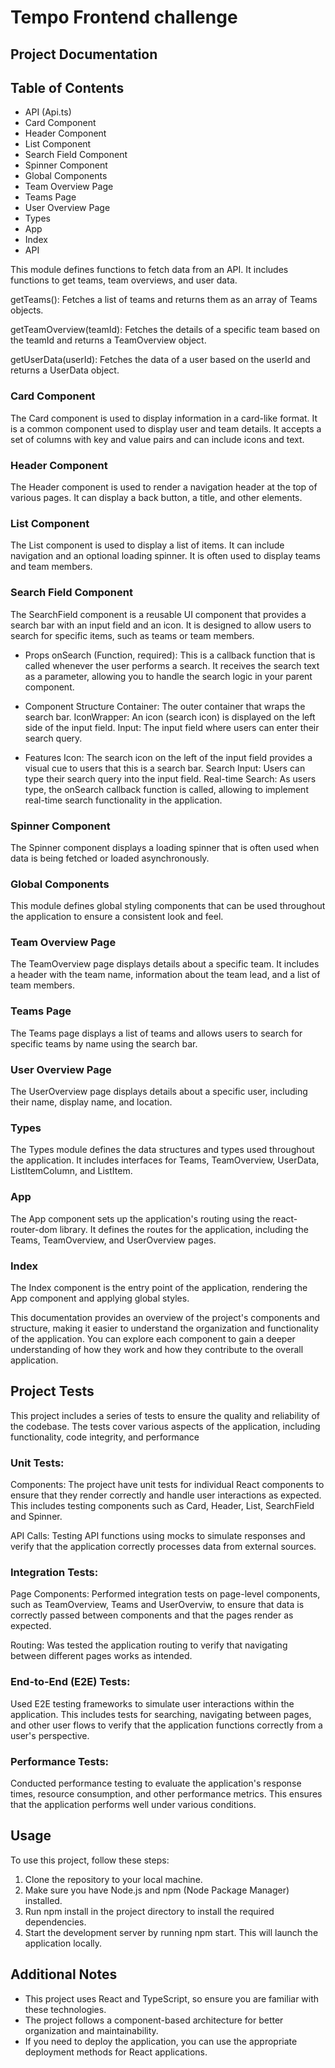 # Tempo Frontend challenge
## Project Documentation

## Table of Contents
- API (Api.ts)
- Card Component
- Header Component
- List Component
- Search Field Component
- Spinner Component
- Global Components 
- Team Overview Page 
- Teams Page 
- User Overview Page 
- Types
- App 
- Index 
- API 

This module defines functions to fetch data from an API. It includes functions to get teams, team overviews, and user data.

getTeams(): Fetches a list of teams and returns them as an array of Teams objects.

getTeamOverview(teamId): Fetches the details of a specific team based on the teamId and returns a TeamOverview object.

getUserData(userId): Fetches the data of a user based on the userId and returns a UserData object.


### Card Component 
The Card component is used to display information in a card-like format. It is a common component used to display user and team details. It accepts a set of columns with key and value pairs and can include icons and text.

### Header Component
The Header component is used to render a navigation header at the top of various pages. It can display a back button, a title, and other elements.

### List Component
The List component is used to display a list of items. It can include navigation and an optional loading spinner. It is often used to display teams and team members.

### Search Field Component
The SearchField component is a reusable UI component that provides a search bar with an input field and an icon. It is designed to allow users to search for specific items, such as teams or team members.

- Props
onSearch (Function, required): This is a callback function that is called whenever the user performs a search. It receives the search text as a parameter, allowing you to handle the search logic in your parent component.

- Component Structure
Container: The outer container that wraps the search bar.
IconWrapper: An icon (search icon) is displayed on the left side of the input field.
Input: The input field where users can enter their search query.

- Features
Icon: The search icon on the left of the input field provides a visual cue to users that this is a search bar.
Search Input: Users can type their search query into the input field.
Real-time Search: As users type, the onSearch callback function is called, allowing to implement real-time search functionality in the application.

### Spinner Component
The Spinner component displays a loading spinner that is often used when data is being fetched or loaded asynchronously.

### Global Components
This module defines global styling components that can be used throughout the application to ensure a consistent look and feel.

### Team Overview Page
The TeamOverview page displays details about a specific team. It includes a header with the team name, information about the team lead, and a list of team members.

### Teams Page
The Teams page displays a list of teams and allows users to search for specific teams by name using the search bar.

### User Overview Page
The UserOverview page displays details about a specific user, including their name, display name, and location.

### Types
The Types module defines the data structures and types used throughout the application. It includes interfaces for Teams, TeamOverview, UserData, ListItemColumn, and ListItem.

### App
The App component sets up the application's routing using the react-router-dom library. It defines the routes for the application, including the Teams, TeamOverview, and UserOverview pages.

### Index
The Index component is the entry point of the application, rendering the App component and applying global styles.

This documentation provides an overview of the project's components and structure, making it easier to understand the organization and functionality of the application. You can explore each component to gain a deeper understanding of how they work and how they contribute to the overall application.

## Project Tests
This project includes a series of tests to ensure the quality and reliability of the codebase. The tests cover various aspects of the application, including functionality, code integrity, and performance

### Unit Tests:
Components: The project have unit tests for individual React components to ensure that they render correctly and handle user interactions as expected. This includes testing components such as Card, Header, List, SearchField and Spinner.

API Calls: Testing API functions using mocks to simulate responses and verify that the application correctly processes data from external sources.

### Integration Tests:
Page Components: Performed integration tests on page-level components, such as TeamOverview, Teams and UserOverviw, to ensure that data is correctly passed between components and that the pages render as expected.

Routing: Was tested the application routing to verify that navigating between different pages works as intended.

### End-to-End (E2E) Tests:
Used E2E testing frameworks to simulate user interactions within the application. This includes tests for searching, navigating between pages, and other user flows to verify that the application functions correctly from a user's perspective.

### Performance Tests:
Conducted performance testing to evaluate the application's response times, resource consumption, and other performance metrics. This ensures that the application performs well under various conditions.

## Usage

To use this project, follow these steps:

1. Clone the repository to your local machine.
2. Make sure you have Node.js and npm (Node Package Manager) installed.
3. Run npm install in the project directory to install the required dependencies.
5. Start the development server by running npm start. This will launch the application locally.

## Additional Notes

- This project uses React and TypeScript, so ensure you are familiar with these technologies.
- The project follows a component-based architecture for better organization and maintainability.
- If you need to deploy the application, you can use the appropriate deployment methods for React applications.